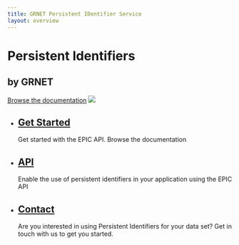 ```yaml
---
title: GRNET Persistent IDentifier Service
layout: overview
---
```


<div class="wrapper feature">
	<h1>Persistent Identifiers</h1>
	<h2>by GRNET</h2>
	<a href="/guides/overview/" class="button">Browse the documentation</a>
	<img src="/shared/images/handle-pid.png" class="handle-pid-logo" />
</div>

<div class="full-width-divider">
	<ul class="wrapper highlights">
		<li class="highlight-module">
			<a href="/guides/overview/"><span class="big-icon glyphicon-book"></span></a>
			<h2><a href="/guides/overview/">Get Started</a></h2>
			<p>Get started with the EPIC API. Browse the documentation</p>
		</li>
		<li class="highlight-module">
			<a href="/guides/api/"><span class="big-icon glyphicon-list-alt"></span></a>
			<h2><a href="/guides/api/">API</a></h2>
			<p>Enable the use of persistent identifiers in your application using the EPIC API</p>
		</li>
		<li class="highlight-module">
			<a href="mailto:hdl-support@grnet.gr"><span class="big-icon glyphicon-envelope"></span></a>
			<h2><a href="mailto:hdl-support@grnet.gr" target="_top">Contact</a></h2>
			<p>Are you interested in using Persistent Identifiers for your data set? Get in touch with us to get you started.</p>
		</li>
	</ul>
</div>

